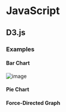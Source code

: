 # JavaScript


## D3.js

### Examples

#### Bar Chart
![image](D3.js%20Bar%20Chart/bar_chart_d3.png)

#### Pie Chart


#### Force-Directed Graph
